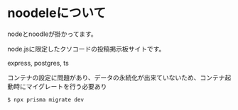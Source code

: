 # noodeleについて

nodeとnoodleが掛かってます。

node.jsに限定したクソコードの投稿掲示板サイトです。

express,
postgres,
ts

コンテナの設定に問題があり、データの永続化が出来ていないため、コンテナ起動時にマイグレートを行う必要あり
```sh
$ npx prisma migrate dev
```
